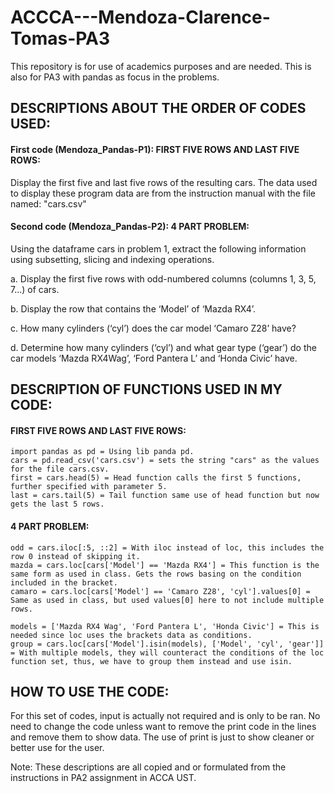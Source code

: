 # ACCCA---Mendoza-Clarence-Tomas-PA3
This repository is for use of academics purposes and are needed. This is also for PA3 with pandas as focus in the problems.

## DESCRIPTIONS ABOUT THE ORDER OF CODES USED:

#### First code (Mendoza_Pandas-P1): FIRST FIVE ROWS AND LAST FIVE ROWS:
Display the first five and last five rows of the resulting cars. The data used to display these program data are from the instruction manual with the file named: "cars.csv"

#### Second code (Mendoza_Pandas-P2): 4 PART PROBLEM:
Using the dataframe cars in problem 1, extract the following information using subsetting, slicing and indexing operations.

a. Display the first five rows with odd-numbered columns (columns 1, 3, 5, 7...) of cars.

b. Display the row that contains the ‘Model’ of ‘Mazda RX4’.

c. How many cylinders (‘cyl’) does the car model ‘Camaro Z28’ have?

d. Determine how many cylinders (‘cyl’) and what gear type (‘gear’) do the car models ‘Mazda RX4Wag’, ‘Ford Pantera L’ and ‘Honda Civic’ have.


## DESCRIPTION OF FUNCTIONS USED IN MY CODE:

#### FIRST FIVE ROWS AND LAST FIVE ROWS:
```
import pandas as pd = Using lib panda pd.
cars = pd.read_csv('cars.csv') = sets the string "cars" as the values for the file cars.csv.
first = cars.head(5) = Head function calls the first 5 functions, further specified with parameter 5.
last = cars.tail(5) = Tail function same use of head function but now gets the last 5 rows.
```

####  4 PART PROBLEM:
```
odd = cars.iloc[:5, ::2] = With iloc instead of loc, this includes the row 0 instead of skipping it.
mazda = cars.loc[cars['Model'] == 'Mazda RX4'] = This function is the same form as used in class. Gets the rows basing on the condition included in the bracket.
camaro = cars.loc[cars['Model'] == 'Camaro Z28', 'cyl'].values[0] = Same as used in class, but used values[0] here to not include multiple rows.

models = ['Mazda RX4 Wag', 'Ford Pantera L', 'Honda Civic'] = This is needed since loc uses the brackets data as conditions.
group = cars.loc[cars['Model'].isin(models), ['Model', 'cyl', 'gear']] = With multiple models, they will counteract the conditions of the loc function set, thus, we have to group them instead and use isin.
```

## HOW TO USE THE CODE:
For this set of codes, input is actually not required and is only to be ran. No need to change the code unless want to remove the print code in the lines and remove them to show data. The use of print is just to show cleaner or better use for the user.

Note: These descriptions are all copied and or formulated from the instructions in PA2 assignment in ACCA UST.
